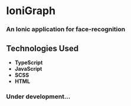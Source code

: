# IoniGraph

### An Ionic application for face-recognition

## Technologies Used
<ul>
<li><strong>TypeScript</strong></li>
<li><strong>JavaScript</strong></li>
<li><strong>SCSS</strong></li>
<li><strong>HTML</strong></li>
</ul>

### Under development...